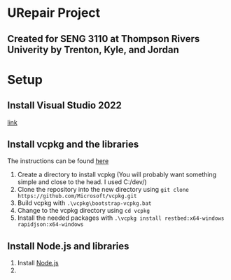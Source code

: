 # URepair Project
## Created for SENG 3110 at Thompson Rivers Univerity by Trenton, Kyle, and Jordan

# Setup

## Install Visual Studio 2022
[link](https://visualstudio.microsoft.com/vs/)

## Install vcpkg and the libraries
The instructions can be found [here](https://vcpkg.io/en/getting-started.html)
1. Create a directory to install vcpkg (You will probably want something simple and close to the head. I used C:/dev/)
2. Clone the repository into the new directory using `git clone https://github.com/Microsoft/vcpkg.git`
3. Build vcpkg with `.\vcpkg\bootstrap-vcpkg.bat`
4. Change to the vcpkg directory using `cd vcpkg`
5. Install the needed packages with `.\vcpkg install restbed:x64-windows rapidjson:x64-windows`

## Install Node.js and libraries
1. Install [Node.js](https://nodejs.org/en/)
2. 
